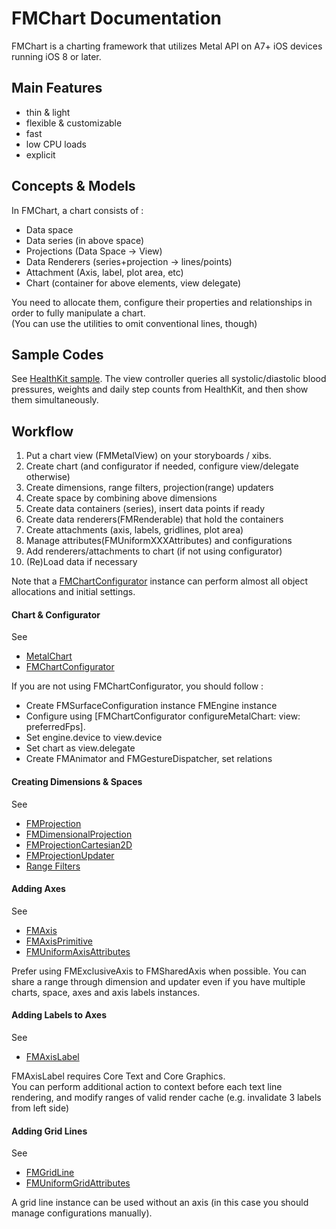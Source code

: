 # FMChart Documentation

FMChart is a charting framework that utilizes Metal API on A7+ iOS devices running iOS 8 or later.  

## Main Features

+ thin & light
+ flexible & customizable
+ fast
+ low CPU loads
+ explicit

## Concepts & Models

In FMChart, a chart consists of : 

+ Data space 
+ Data series (in above space)
+ Projections (Data Space -> View)
+ Data Renderers (series+projection -> lines/points)
+ Attachment (Axis, label, plot area, etc)
+ Chart (container for above elements, view delegate)

You need to allocate them, configure their properties and
 relationships in order to fully manipulate a chart.  
(You can use the utilities to omit conventional lines, though)

## Sample Codes

See [HealthKit sample](MetalChartDev/ViewController.swift).
The view controller queries all systolic/diastolic
blood pressures, weights and daily step counts from HealthKit, 
and then show them simultaneously.

## Workflow

1. Put a chart view (FMMetalView) on your storyboards / xibs.
1. Create chart (and configurator if needed, configure view/delegate otherwise)
1. Create dimensions, range filters, projection(range) updaters
1. Create space by combining above dimensions
1. Create data containers (series), insert data points if ready
1. Create data renderers(FMRenderable) that hold the containers
1. Create attachments (axis, labels, gridlines, plot area) 
1. Manage attributes(FMUniformXXXAttributes) and configurations
1. Add renderers/attachments to chart (if not using configurator)
1. (Re)Load data if necessary

Note that a [FMChartConfigurator](FMChart/Chart/FMChartConfigurator.h) instance can perform almost all object allocations and initial settings.

#### Chart & Configurator

See 
+ [MetalChart](FMChart/Chart/MetalChart.h)
+ [FMChartConfigurator](FMChart/Chart/FMChartConfigurator.h)

If you are not using FMChartConfigurator, you should follow : 
+ Create FMSurfaceConfiguration instance FMEngine instance
+ Configure using [FMChartConfigurator configureMetalChart: view: preferredFps].
+ Set engine.device to view.device
+ Set chart as view.delegate
+ Create FMAnimator and FMGestureDispatcher, set relations

#### Creating Dimensions & Spaces

See  
+ [FMProjection](FMChart/Chart/MetalChart.h)
+ [FMDimensionalProjection](FMChart/Chart/FMProjections)
+ [FMProjectionCartesian2D](FMChart/Chart/FMProjections)
+ [FMProjectionUpdater](FMChart/Chart/FMProjectionUpdater.h)
+ [Range Filters](FMChart/Chart/FMRangeFilters.h)

#### Adding Axes

See
+ [FMAxis](FMChart/Chart/FMAxis.h)
+ [FMAxisPrimitive](FMChart/Engine/Line/Lines.h)
+ [FMUniformAxisAttributes](FMChart/Engine/Line/LineBuffers.h)

Prefer using FMExclusiveAxis to FMSharedAxis when possible. You can share a range through dimension and updater even if you have multiple charts, space, axes and axis labels instances.

#### Adding Labels to Axes

See
+ [FMAxisLabel](FMChart/Chart/FMAxisLabel.h)

FMAxisLabel requires Core Text and Core Graphics.  
You can perform additional action to context before each text line rendering, and modify ranges of valid render cache (e.g. invalidate 3 labels from left side)

#### Adding Grid Lines

See
+ [FMGridLine](FMChart/Chart/FMRenderables.h)
+ [FMUniformGridAttributes](FMChart/Engine/Line/LineBuffers.h)

A grid line instance can be used without an axis (in this case you should manage configurations manually).
